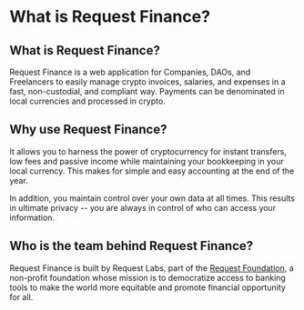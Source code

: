 # What is Request Finance?

## **What is Request Finance?**

Request Finance is a web application for Companies, DAOs, and Freelancers to easily manage crypto invoices, salaries, and expenses in a fast, non-custodial, and compliant way. Payments can be denominated in local currencies and processed in crypto.

## Why use Request Finance?

It allows you to harness the power of cryptocurrency for instant transfers, low fees and passive income while maintaining your bookkeeping in your local currency. This makes for simple and easy accounting at the end of the year.

In addition, you maintain control over your own data at all times. This results in ultimate privacy -- you are always in control of who can access your information.

## Who is the team behind Request Finance?

Request Finance is built by Request Labs, part of the [Request Foundation](https://www.linkedin.com/company/request-network/), a non-profit foundation whose mission is to democratize access to banking tools to make the world more equitable and promote financial opportunity for all.
